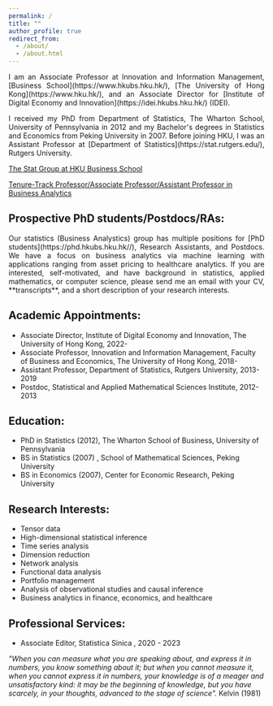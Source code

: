 ```yaml
---
permalink: /
title: ""
author_profile: true
redirect_from: 
  - /about/
  - /about.html
---
```


<p style="text-align: justify;">
I am an Associate Professor at Innovation and Information Management, [Business School](https://www.hkubs.hku.hk/), [The University of Hong Kong](https://www.hku.hk/), and an Associate Director for [Institute of Digital Economy and Innovation](https://idei.hkubs.hku.hk/) (IDEI). 
</p>

<p style="text-align: justify;">
I received my PhD from Department of Statistics, The Wharton School, University of Pennsylvania in 2012 and my Bachelor's degrees in Statistics and Economics from Peking University in 2007. Before joining HKU, I was an Assistant Professor at [Department of Statistics](https://stat.rutgers.edu/), Rutgers University.
</p>

[The Stat Group at HKU Business School](https://hkubs-stat.github.io/)

[Tenure-Track Professor/Associate Professor/Assistant Professor in Business Analytics](https://jobs.hku.hk/cw/en/listing/)


Prospective PhD students/Postdocs/RAs: 
------

<p style="text-align: justify;">
Our statistics (Business Analystics) group has multiple positions for [PhD students](https://phd.hkubs.hku.hk//), Research Assistants, and Postdocs. We have a focus on business analytics via machine learning with applications ranging from asset pricing to healthcare analytics. If you are interested, self-motivated, and have background in statistics, applied mathematics, or computer science, please send me an email with your CV, **transcripts**, and a short description of your research interests. 
</p>

Academic Appointments:
------
- Associate Director, Institute of Digital Economy and Innovation, The University of Hong Kong, 2022-
- Associate Professor, Innovation and Information Management, Faculty of Business and Economics, The University of Hong Kong, 2018-
- Assistant Professor, Department of Statistics, Rutgers University, 2013-2019
- Postdoc, Statistical and Applied Mathematical Sciences Institute, 2012-2013

Education:
------
- PhD in Statistics (2012), The Wharton School of Business, University of Pennsylvania
- BS in Statistics (2007) , School of Mathematical Sciences, Peking University
- BS in Economics (2007), Center for Economic Research, Peking University

Research Interests:
------

- Tensor data
- High-dimensional statistical inference
- Time series analysis
- Dimension reduction
- Network analysis
- Functional data analysis
- Portfolio management
- Analysis of observational studies and causal inference
- Business analytics in finance, economics, and healthcare

Professional Services:
------
- Associate Editor, Statistica Sinica , 2020 - 2023

*"When you can measure what you are speaking about, and express it in numbers, you know something about it; but when you cannot measure it, when you cannot express it in numbers, your knowledge is of a meager and unsatisfactory kind: it may be the beginning of knowledge, but you have scarcely, in your thoughts, advanced to the stage of science".* Kelvin (1981)
